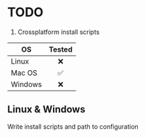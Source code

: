 # TODO

1. Crossplatform install scripts

| OS | Tested |
|----|:--------:|
Linux | :x:
Mac OS | :white_check_mark:
Windows | :x:

## Linux & Windows

Write install scripts and path to configuration